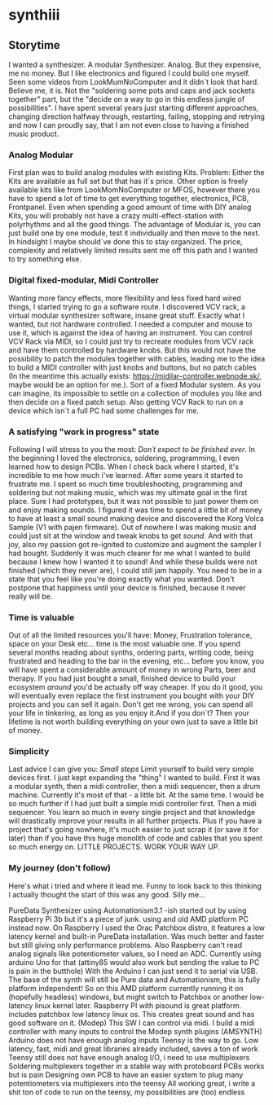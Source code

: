 # synthiii

## Storytime
I wanted a synthesizer. A modular Synthesizer. Analog. But they expensive, me no money. But I like electronics and figured I could build one myself.
Seen some videos from LookMumNoComputer and it didn´t look that hard. Believe me, it is. Not the "soldering some pots and caps and jack sockets together" part, but the "decide on a way to go in this endless jungle of possibilities".
I have spent several years just starting different approaches, changing direction halfway through, restarting, failing, stopping and retrying and now I can proudly say, that I am not even close to having a finished music product.

### Analog Modular
First plan was to build analog modules with existing Kits. Problem: Either the Kits are available as full set but that has it´s price. Other option is freely available kits like from LookMomNoComputer or MFOS, however there you have to spend a lot of time to get everything together, electronics, PCB, Frontpanel. Even when spending a good amount of time with DIY analog Kits, you will probably not have a crazy multi-effect-station with polyrhythms and all the good things. The advantage of Modular is, you can just build one by one module, test it individually and then move to the next. In hindsight I maybe should´ve done this to stay organized. The price, complexity and relatively limited results sent me off this path and I wanted to try something else.

### Digital fixed-modular, Midi Controller
Wanting more fancy effects, more flexibility and less fixed hard wired things, I started trying to go a software route. I discovered VCV rack, a virtual modular synthesizer software, insane great stuff. Exactly what I wanted, but not hardware controlled. I needed a computer and mouse to use it, which is against the idea of having an instrument. You can control VCV Rack via MIDI, so I could just try to recreate modules from VCV rack and have them controlled by hardware knobs. But this would not have the possibility to patch the modules together with cables, leading me to the idea to build a MIDI controller with just knobs and buttons, but no patch cables (In the meantime this actually exists: https://midilar-controller.webnode.sk/, maybe would be an option for me.).
Sort of a fixed Modular system. As you can imagine, its impossible to settle on a collection of modules you like and then decide on a fixed patch setup. Also getting VCV Rack to run on a device which isn´t a full PC had some challenges for me.


### A satisfying "work in progress" state
Following I will stress to you the most: *Don´t expect to be finished ever*.
In the beginning I loved the electronics, soldering, programming, I even learned how to design PCBs. When I check back where I started, it's incredible to me how much i've learned. After some years it started to frustrate me. I spent so much time troubleshooting, programming and soldering but not making music, which was my ultimate goal in the first place. Sure I had prototypes, but it was not possible to just power them on and enjoy making sounds. I figured it was time to spend a little bit of money to have at least a small sound making device and discovered the Korg Volca Sample (V1 with pajen firmware). Out of nowhere I was making music and could just sit at the window and tweak knobs to get *sound*.
And with that joy, also my passion got re-ignited to customize and augment the sampler I had bought. Suddenly it was much clearer for me what I wanted to build because I knew how I wanted it to sound! And while these builds were not finished (which they never are), I could still jam happily.
You need to be in a state that you feel like you're doing exactly what you wanted. Don't postpone that happiness until your device is finished, because it never really will be.

### Time is valuable
Out of all the limited resources you'll have: Money, Frustration tolerance, space on your Desk etc... time is the most valuable one. If you spend several months reading about synths, ordering parts, writing code, being frustrated and heading to the bar in the evening, etc...
before you know, you will have spent a considerable amount of money in wrong Parts, beer and therapy. If you had just bought a small, finished device to build your ecosystem *around* you'd be actually off way cheaper.
If you do it good, you will eventually even replace the first instrument you bought with your DIY projects and you can sell it again. Don't get me wrong, you can spend all your life in tinkering, as long as you enjoy it.And if you don´t? Then your lifetime is not worth building everything on your own just to save a little bit of money.


### Simplicity
Last advice I can give you: *Small steps*
Limit yourself to build very simple devices first. I just kept expanding the "thing" I wanted to build. First it was a modular synth, then a midi controller, then a midi sequencer, then a drum machine. Currently it's most of that - a little bit. At the same time.
I would be so much further if I had just built a simple midi controller first. Then a midi sequencer. You learn so much in every single project and that knowledge will drastically improve your results in all further projects.
Plus if you have a project that's going nowhere, it's much easier to just scrap it (or save it for later) than if you have this huge monolith of code and cables that you spent so much energy on.
LITTLE PROJECTS. WORK YOUR WAY UP.


### My journey (don't follow)
Here's what i tried and where it lead me. Funny to look back to this thinking I actually thought the start of this was any good. Silly me...

PureData Synthesizer using Automationism3.1 -ish
started out by using Raspberry Pi 3b but it's a piece of junk.
using and old AMD platform PC instead now.
On Raspberry I used the Orac Patchbox distro, it features a low latency kernel and built-in PureData installation.
Was much better and faster but still giving only performance problems.
Also Raspberry can't read analog signals like potentiometer values, so I need an ADC.
Currently using arduino Uno for that (attiny85 would also work but sending the value to PC is pain in the butthole)
With the Arduino I can just send it to serial via USB.
The base of the synth will still be Pure data and Automationism, this is fully platform independent!
So on this AMD platform currently running it on (hopefully headless) windows, but might switch to Patchbox or another low-latency linux kernel later.
Raspberry PI with pisound is great platform. includes patchbox low latency linux os.
This creates great sound and has good software on it. (Modep)
This SW I can control via midi.
I build a midi controller with many inputs to control the Modep synth plugins (AMSYNTH)
Arduino does not have enough analog inputs
Teensy is the way to go. Low latency, fast, midi and great libraries already included, saves a ton of work
Teensy still does not have enough analog I/O, i need to use multiplexers
Soldering multiplexers together in a stable way with protoboard PCBs works but is pain
Designing own PCB to have an easier system to plug many potentiometers via multiplexers into the teensy
All working great, i write a shit ton of code to run on the teensy, my possibilities are (too) endless

